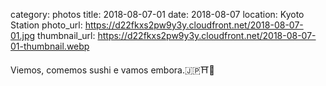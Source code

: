 category: photos 
title: 2018-08-07-01
date: 2018-08-07
location: Kyoto Station
photo_url: https://d22fkxs2pw9y3y.cloudfront.net/2018-08-07-01.jpg
thumbnail_url: https://d22fkxs2pw9y3y.cloudfront.net/2018-08-07-01-thumbnail.webp

Viemos, comemos sushi e vamos embora.🇯🇵⛩🍣    